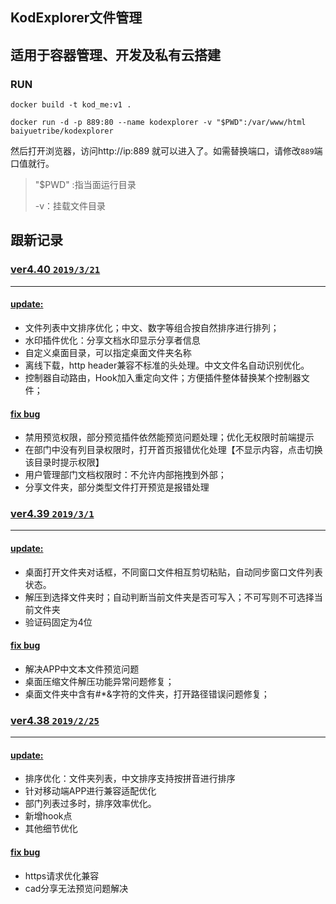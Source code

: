 ## KodExplorer文件管理

## 适用于容器管理、开发及私有云搭建

### RUN
```
docker build -t kod_me:v1 .
```

```
docker run -d -p 889:80 --name kodexplorer -v "$PWD":/var/www/html baiyuetribe/kodexplorer
```

然后打开浏览器，访问http://ip:889 就可以进入了。如需替换端口，请修改`889`端口值就行。

> "$PWD" :指当面运行目录
>
> -v：挂载文件目录



## 跟新记录

### [ver4.40 `2019/3/21`](https://doc.kodcloud.com/#/others-changelog?id=ver440-2019321)

------

#### [update:](https://doc.kodcloud.com/#/others-changelog?id=update)

- 文件列表中文排序优化；中文、数字等组合按自然排序进行排列；
- 水印插件优化：分享文档水印显示分享者信息
- 自定义桌面目录，可以指定桌面文件夹名称
- 离线下载，http header兼容不标准的头处理。中文文件名自动识别优化。
- 控制器自动路由，Hook加入重定向文件；方便插件整体替换某个控制器文件；

#### [fix bug](https://doc.kodcloud.com/#/others-changelog?id=fix-bug)

- 禁用预览权限，部分预览插件依然能预览问题处理；优化无权限时前端提示
- 在部门中没有列目录权限时，打开首页报错优化处理【不显示内容，点击切换该目录时提示权限】
- 用户管理部门文档权限时：不允许内部拖拽到外部；
- 分享文件夹，部分类型文件打开预览是报错处理

### [ver4.39 `2019/3/1`](https://doc.kodcloud.com/#/others-changelog?id=ver439-201931)

------

#### [update:](https://doc.kodcloud.com/#/others-changelog?id=update-1)

- 桌面打开文件夹对话框，不同窗口文件相互剪切粘贴，自动同步窗口文件列表状态。
- 解压到选择文件夹时；自动判断当前文件夹是否可写入；不可写则不可选择当前文件夹
- 验证码固定为4位

#### [fix bug](https://doc.kodcloud.com/#/others-changelog?id=fix-bug-1)

- 解决APP中文本文件预览问题
- 桌面压缩文件解压功能异常问题修复；
- 桌面文件夹中含有#*&字符的文件夹，打开路径错误问题修复；

### [ver4.38 `2019/2/25`](https://doc.kodcloud.com/#/others-changelog?id=ver438-2019225)

------

#### [update:](https://doc.kodcloud.com/#/others-changelog?id=update-2)

- 排序优化：文件夹列表，中文排序支持按拼音进行排序
- 针对移动端APP进行兼容适配优化
- 部门列表过多时，排序效率优化。
- 新增hook点
- 其他细节优化

#### [fix bug](https://doc.kodcloud.com/#/others-changelog?id=fix-bug-2)

- https请求优化兼容
- cad分享无法预览问题解决
